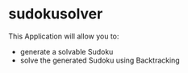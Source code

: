 # sudokusolver

This Application will allow you to:

- generate a solvable Sudoku
- solve the generated Sudoku using Backtracking
